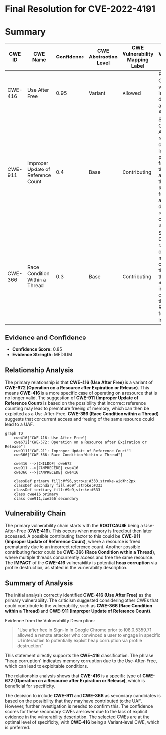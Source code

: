 # Final Resolution for CVE-2022-4191

# Summary
| CWE ID | CWE Name | Confidence | CWE Abstraction Level | CWE Vulnerability Mapping Label | CWE-Vulnerability Mapping Notes |
|---|---|---|---|---|---|
| CWE-416 | Use After Free | 0.95 | Variant | Allowed | Primary CWE. The vulnerability is explicitly described as a Use-After-Free. |
| CWE-911 | Improper Update of Reference Count | 0.4 | Base | Contributing | Secondary Candidate. An incorrect reference count could lead to premature freeing of the profile and trigger the UAF. Requires further analysis to determine if reference counting is used. |
| CWE-366 | Race Condition Within a Thread | 0.3 | Base | Contributing | Secondary Candidate. A race condition might contribute to the UAF if the profile destruction involves concurrent threads. Requires further investigation. |

## Evidence and Confidence

*   **Confidence Score:** 0.85
*   **Evidence Strength:** MEDIUM

## Relationship Analysis
The primary relationship is that **CWE-416 (Use After Free)** is a variant of **CWE-672 (Operation on a Resource after Expiration or Release)**. This means **CWE-416** is a more specific case of operating on a resource that is no longer valid. The suggestion of **CWE-911 (Improper Update of Reference Count)** is based on the possibility that incorrect reference counting may lead to premature freeing of memory, which can then be exploited as a Use-After-Free. **CWE-366 (Race Condition within a Thread)** suggests that concurrent access and freeing of the same resource could lead to a UAF.

```mermaid
graph TD
    cwe416["CWE-416: Use After Free"]
    cwe672["CWE-672: Operation on a Resource after Expiration or Release"]
    cwe911["CWE-911: Improper Update of Reference Count"]
    cwe366["CWE-366: Race Condition Within a Thread"]
    
    cwe416 -->|CHILDOF| cwe672
    cwe911 -->|CANPRECEDE| cwe416
    cwe366 -->|CANPRECEDE| cwe416
    
    classDef primary fill:#f96,stroke:#333,stroke-width:2px
    classDef secondary fill:#69f,stroke:#333
    classDef tertiary fill:#9e9,stroke:#333
    class cwe416 primary
    class cwe911,cwe366 secondary
```

## Vulnerability Chain
The primary vulnerability chain starts with the **ROOTCAUSE** being a Use-After-Free (**CWE-416**). This occurs when memory is freed but then later accessed. A possible contributing factor to this could be **CWE-911 (Improper Update of Reference Count)**, where a resource is freed prematurely due to an incorrect reference count. Another possible contributing factor could be **CWE-366 (Race Condition within a Thread)**, where multiple threads concurrently access and free the same resource. The **IMPACT** of the **CWE-416** vulnerability is potential **heap corruption** via profile destruction, as stated in the vulnerability description.

## Summary of Analysis
The initial analysis correctly identified **CWE-416 (Use After Free)** as the primary vulnerability. The criticism suggested considering other CWEs that could contribute to the vulnerability, such as **CWE-366 (Race Condition within a Thread)** and **CWE-911 (Improper Update of Reference Count)**.

Evidence from the Vulnerability Description:
> "Use after free in Sign-In in Google Chrome prior to 108.0.5359.71 allowed a remote attacker who convinced a user to engage in specific UI interaction to potentially exploit heap corruption via profile destruction."

This statement directly supports the **CWE-416** classification. The phrase "heap corruption" indicates memory corruption due to the Use-After-Free, which can lead to exploitable conditions.

The relationship analysis shows that **CWE-416** is a specific type of **CWE-672 (Operation on a Resource after Expiration or Release)**, which is beneficial for specificity.

The decision to include **CWE-911** and **CWE-366** as secondary candidates is based on the possibility that they may have contributed to the UAF. However, further investigation is needed to confirm this. The confidence scores for these secondary CWEs are lower due to the lack of explicit evidence in the vulnerability description.
The selected CWEs are at the optimal level of specificity, with **CWE-416** being a Variant-level CWE, which is preferred.